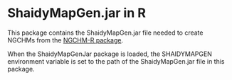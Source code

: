 # ShaidyMapGen.jar in R

This package contains the ShaidyMapGen.jar file needed to
create NGCHMs from the [NGCHM-R package](https://github.com/MD-Anderson-Bioinformatics/NGCHM-R). 

When the ShaidyMapGenJar package is loaded, the SHAIDYMAPGEN environment variable
is set to the path of the ShaidyMapGen.jar file in this package.


